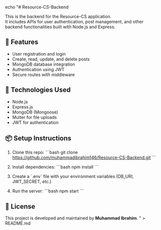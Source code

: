 echo "# Resource-CS-Backend

This is the backend for the Resource-CS application.  
It includes APIs for user authentication, post management, and other backend functionalities built with Node.js and Express.

## 🚀 Features
- User registration and login
- Create, read, update, and delete posts
- MongoDB database integration
- Authentication using JWT
- Secure routes with middleware

## 🧰 Technologies Used
- Node.js
- Express.js
- MongoDB (Mongoose)
- Multer for file uploads
- JWT for authentication

## 📦 Setup Instructions
1. Clone this repo:
   \`\`\`bash
   git clone https://github.com/muhammadibrahim146/Resource-CS-Backend.git
   \`\`\`

2. Install dependencies:
   \`\`\`bash
   npm install
   \`\`\`

3. Create a \`.env\` file with your environment variables (DB_URI, JWT_SECRET, etc.)

4. Run the server:
   \`\`\`bash
   npm start
   \`\`\`

## 📄 License
This project is developed and maintained by **Muhammad Ibrahim**.
" > README.md
